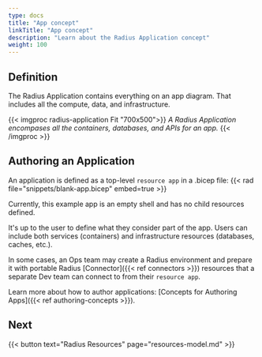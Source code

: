 ```yaml
---
type: docs
title: "App concept"
linkTitle: "App concept"
description: "Learn about the Radius Application concept"
weight: 100
---
```

<!-- TODO retire this page. move this topic's fresh content to either Concepts.Overview or Concepts.Architecture. -->


## Definition

The Radius Application contains everything on an app diagram. That includes all the compute, data, and infrastructure. 

<!-- TODO: expand this diagram to include more about the infra layer -->
{{< imgproc radius-application Fit "700x500">}}
<i>A Radius Application encompases all the containers, databases, and APIs for an app.</i>
{{< /imgproc >}}

## Authoring an Application

An application is defined as a top-level `resource app` in a .bicep file: 
{{< rad file="snippets/blank-app.bicep" embed=true >}}

Currently, this example app is an empty shell and has no child resources defined.

It's up to the user to define what they consider part of the app. Users can include both services (containers) and infrastructure resources (databases, caches, etc.). 

In some cases, an Ops team may create a Radius environment and prepare it with portable Radius [Connector]({{< ref connectors >}}) resources that a separate Dev team can connect to from their `resource app`. 

Learn more about how to author applications: [Concepts for Authoring Apps]({{< ref authoring-concepts >}}). 

<!-- TODO: high-level overview of managing an app -->

## Next

{{< button text="Radius Resources" page="resources-model.md" >}}
